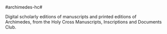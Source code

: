 #archimedes-hc#

Digital scholarly editions  of manuscripts and printed editions of Archimedes, from the Holy Cross Manuscripts, Inscriptions and Documents Club.

